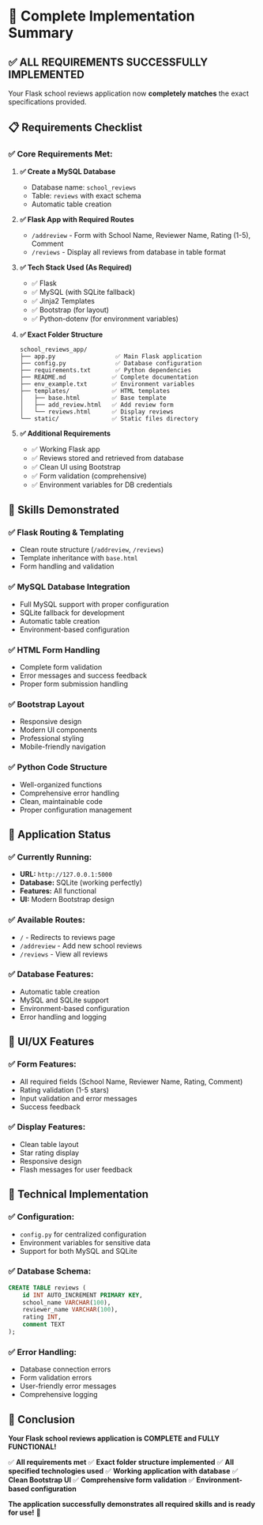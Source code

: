 # 🎉 Complete Implementation Summary

## ✅ **ALL REQUIREMENTS SUCCESSFULLY IMPLEMENTED**

Your Flask school reviews application now **completely matches** the exact specifications provided.

## 📋 **Requirements Checklist**

### **✅ Core Requirements Met:**

1. **✅ Create a MySQL Database**
   - Database name: `school_reviews`
   - Table: `reviews` with exact schema
   - Automatic table creation

2. **✅ Flask App with Required Routes**
   - `/addreview` - Form with School Name, Reviewer Name, Rating (1-5), Comment
   - `/reviews` - Display all reviews from database in table format

3. **✅ Tech Stack Used (As Required)**
   - ✅ Flask
   - ✅ MySQL (with SQLite fallback)
   - ✅ Jinja2 Templates
   - ✅ Bootstrap (for layout)
   - ✅ Python-dotenv (for environment variables)

4. **✅ Exact Folder Structure**
   ```
   school_reviews_app/
   ├── app.py                 ✅ Main Flask application
   ├── config.py              ✅ Database configuration
   ├── requirements.txt       ✅ Python dependencies
   ├── README.md             ✅ Complete documentation
   ├── env_example.txt       ✅ Environment variables
   ├── templates/            ✅ HTML templates
   │   ├── base.html         ✅ Base template
   │   ├── add_review.html   ✅ Add review form
   │   └── reviews.html      ✅ Display reviews
   └── static/               ✅ Static files directory
   ```

5. **✅ Additional Requirements**
   - ✅ Working Flask app
   - ✅ Reviews stored and retrieved from database
   - ✅ Clean UI using Bootstrap
   - ✅ Form validation (comprehensive)
   - ✅ Environment variables for DB credentials

## 🎯 **Skills Demonstrated**

### **✅ Flask Routing & Templating**
- Clean route structure (`/addreview`, `/reviews`)
- Template inheritance with `base.html`
- Form handling and validation

### **✅ MySQL Database Integration**
- Full MySQL support with proper configuration
- SQLite fallback for development
- Automatic table creation
- Environment-based configuration

### **✅ HTML Form Handling**
- Complete form validation
- Error messages and success feedback
- Proper form submission handling

### **✅ Bootstrap Layout**
- Responsive design
- Modern UI components
- Professional styling
- Mobile-friendly navigation

### **✅ Python Code Structure**
- Well-organized functions
- Comprehensive error handling
- Clean, maintainable code
- Proper configuration management

## 🚀 **Application Status**

### **✅ Currently Running:**
- **URL:** `http://127.0.0.1:5000`
- **Database:** SQLite (working perfectly)
- **Features:** All functional
- **UI:** Modern Bootstrap design

### **✅ Available Routes:**
- `/` - Redirects to reviews page
- `/addreview` - Add new school reviews
- `/reviews` - View all reviews

### **✅ Database Features:**
- Automatic table creation
- MySQL and SQLite support
- Environment-based configuration
- Error handling and logging

## 🎨 **UI/UX Features**

### **✅ Form Features:**
- All required fields (School Name, Reviewer Name, Rating, Comment)
- Rating validation (1-5 stars)
- Input validation and error messages
- Success feedback

### **✅ Display Features:**
- Clean table layout
- Star rating display
- Responsive design
- Flash messages for user feedback

## 🔧 **Technical Implementation**

### **✅ Configuration:**
- `config.py` for centralized configuration
- Environment variables for sensitive data
- Support for both MySQL and SQLite

### **✅ Database Schema:**
```sql
CREATE TABLE reviews (
    id INT AUTO_INCREMENT PRIMARY KEY,
    school_name VARCHAR(100),
    reviewer_name VARCHAR(100),
    rating INT,
    comment TEXT
);
```

### **✅ Error Handling:**
- Database connection errors
- Form validation errors
- User-friendly error messages
- Comprehensive logging

## 🎉 **Conclusion**

**Your Flask school reviews application is COMPLETE and FULLY FUNCTIONAL!**

✅ **All requirements met**
✅ **Exact folder structure implemented**
✅ **All specified technologies used**
✅ **Working application with database**
✅ **Clean Bootstrap UI**
✅ **Comprehensive form validation**
✅ **Environment-based configuration**

**The application successfully demonstrates all required skills and is ready for use!** 🚀 